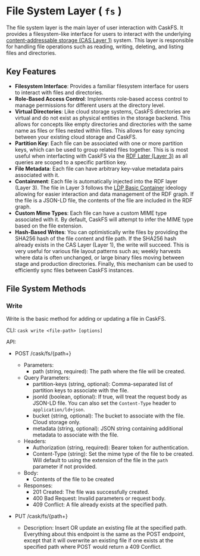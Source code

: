 # File System Layer ( `fs` )

The file system layer is the main layer of user interaction with CaskFS. It provides a filesystem-like interface for users to interact with the underlying [content-addressable storage (CAS Layer 1)](cas.md) system. This layer is responsible for handling file operations such as reading, writing, deleting, and listing files and directories.

## Key Features

- **Filesystem Interface**: Provides a familiar filesystem interface for users to interact with files and directories.
- **Role-Based Access Control**: Implements role-based access control to manage permissions for different users at the directory level.
- **Virtual Directories**: Like cloud storage systems, CaskFS directories are virtual and do not exist as physical entities in the storage backend.  This allows for concepts like empty directories and directories with the same name as files or files nested within files.  This allows for easy syncing between your existing cloud storage and CaskFS.
- **Partition Key**: Each file can be associated with one or more partition keys, which can be used to group related files together. This is is most useful when interfacting with CaskFS via the [RDF Later (Layer 3)](rdf.md) as all queries are scoped to a specific partition key.
- **File Metadata**: Each file can have arbitrary key-value metadata pairs associated with it.
- **Containment**: Each file is automatically injected into the RDF layer (Layer 3).  The file in Layer 3 follows the [LDP Basic Container](https://www.w3.org/TR/ldp/#ldp-basic-container) ideology allowing for easier interaction and data management of the RDF graph.  If the file is a JSON-LD file, the contents of the file are included in the RDF graph.
- **Custom Mime Types**: Each file can have a custom MIME type associated with it.  By default, CaskFS will attempt to infer the MIME type based on the file extension.
- **Hash-Based Writes**: You can optimistically write files by providing the SHA256 hash of the file content and file path.  If the SHA256 hash already exists in the CAS Layer (Layer 1), the write will succeed.  This is very useful for various file layout patterns such as; weekly harvests where data is often unchanged, or large binary files moving between stage and production directories.  Finally, this mechanism can be used to efficiently sync files between CaskFS instances.

## File System Methods

### Write

Write is the basic method for adding or updating a file in CaskFS.

CLI: `cask write <file-path> [options]`

API:

- POST /cask/fs/{path+}
  
   - Parameters:
     - path (string, required): The path where the file will be created.
  - Query Parameters:
     - partition-keys (string, optional): Comma-separated list of partition keys to associate with the file.
     - jsonld (boolean, optional): If true, will treat the request body as JSON-LD file.  You can also set the `Content-Type` header to `application/ld+json`.
     - bucket (string, optional): The bucket to associate with the file.  Cloud storage only.
     - metadata (string, optional): JSON string containing additional metadata to associate with the file.
   - Headers:
     - Authorization (string, required): Bearer token for authentication.
     - Content-Type (string): Set the mime type of the file to be created. Will default to using the extension of the file in the `path` parameter if not provided.
   - Body:
     - Contents of the file to be created
   - Responses:
     - 201 Created: The file was successfully created.
     - 400 Bad Request: Invalid parameters or request body.
     - 409 Conflict: A file already exists at the specified path.

- PUT /cask/fs/{path+}

   - Description: Insert OR update an existing file at the specified path.  Everything about this endpoint is the same as the POST endpoint, except that it will overwrite an existing file if one exists at the specified path where POST would return a 409 Conflict.